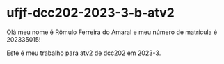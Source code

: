 # ufjf-dcc202-2023-3-b-atv2

Olá meu nome é Rômulo Ferreira do Amaral e meu número de matrícula é 202335015!


Este é meu trabalho para atv2 de dcc202 em 2023-3.